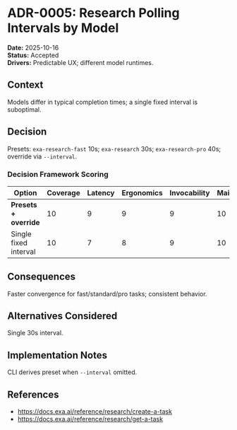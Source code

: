 # ADR-0005: Research Polling Intervals by Model

**Date:** 2025-10-16  
**Status:** Accepted  
**Drivers:** Predictable UX; different model runtimes.

## Context

Models differ in typical completion times; a single fixed interval is suboptimal.

## Decision

Presets: `exa-research-fast` 10s; `exa-research` 30s; `exa-research-pro` 40s; override via `--interval`.

### Decision Framework Scoring

| Option                     | Coverage | Latency | Ergonomics | Invocability | Maintenance | Extensibility | Weighted |
|----------------------------|----------|---------|------------|--------------|-------------|---------------|----------|
| **Presets + override**     | 10       | 9       | 9          | 9            | 10          | 9             | 9.40     |
| Single fixed interval      | 10       | 7       | 8          | 9            | 10          | 8             | 8.65     |

## Consequences

Faster convergence for fast/standard/pro tasks; consistent behavior.

## Alternatives Considered

Single 30s interval.

## Implementation Notes

CLI derives preset when `--interval` omitted.

## References

- https://docs.exa.ai/reference/research/create-a-task
- https://docs.exa.ai/reference/research/get-a-task

